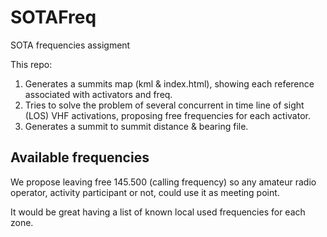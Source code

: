 # SOTAFreq
SOTA frequencies assigment

This repo:

1. Generates a summits map (kml & index.html), showing each reference associated with activators and freq.
1. Tries to solve the problem of several concurrent in time line of sight (LOS) VHF activations, proposing free frequencies for each activator.
1. Generates a summit to summit distance & bearing file.

## Available frequencies

We propose leaving free 145.500 (calling frequency) so any amateur radio operator, activity participant or not, could use it as meeting point.

It would be great having a list of known local used frequencies for each zone.

